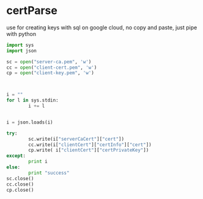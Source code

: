 # certParse
use for creating keys with sql on google cloud, no copy and paste, just pipe with python
```python
import sys
import json

sc = open("server-ca.pem", 'w')
cc = open("client-cert.pem", 'w')
cp = open("client-key.pem", 'w')



i = ""
for l in sys.stdin:
        i += l


i = json.loads(i)

try:
        sc.write(i["serverCaCert"]["cert"])
        cc.write(i["clientCert"]["certInfo"]["cert"])
        cp.write( i["clientCert"]["certPrivateKey"])
except:
        print i
else:
        print "success"
sc.close()
cc.close()
cp.close()
```
